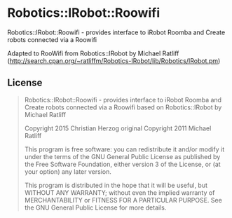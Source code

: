 Robotics::IRobot::Roowifi
=========================

Robotics::IRobot::Roowifi - provides interface to iRobot Roomba and Create robots connected via a Roowifi

Adapted to RooWifi from Robotics::IRobot by Michael Ratliff (http://search.cpan.org/~ratliffm/Robotics-IRobot/lib/Robotics/IRobot.pm)

License
-------

> Robotics::IRobot::Roowifi - provides interface to iRobot Roomba and Create robots connected via a Roowifi
> based on Robotics::IRobot by Michael Ratliff
>
> Copyright 2015 Christian Herzog
> original Copyright 2011 Michael Ratliff
>
> This program is free software: you can redistribute it and/or modify
> it under the terms of the GNU General Public License as published by
> the Free Software Foundation, either version 3 of the License, or
> (at your option) any later version.
>
> This program is distributed in the hope that it will be useful,
> but WITHOUT ANY WARRANTY; without even the implied warranty of
> MERCHANTABILITY or FITNESS FOR A PARTICULAR PURPOSE. See the
> GNU General Public License for more details.

